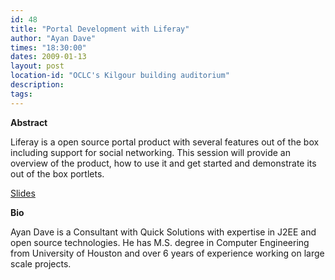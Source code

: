 ```yaml
---
id: 48
title: "Portal Development with Liferay"
author: "Ayan Dave"
times: "18:30:00"
dates: 2009-01-13
layout: post
location-id: "OCLC's Kilgour building auditorium"  
description: 
tags: 
---
```

 **Abstract**

Liferay is a open source portal product with several features out of the box including support for social networking. This session will provide an overview of the product, how to use it and get started and demonstrate its out of the box portlets.

[Slides](downloads/Portral%20Development%20with%20Liferay.pdf)

**Bio**

Ayan Dave is a Consultant with Quick Solutions with expertise in J2EE and open source technologies. He has M.S. degree in Computer Engineering from University of Houston and over 6 years of experience working on large scale projects.

